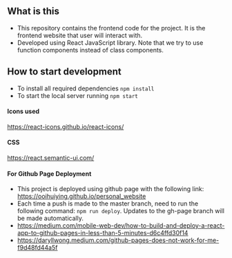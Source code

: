 ## What is this

* This repository contains the frontend code for the project. It is the frontend website that user will interact with.
* Developed using React JavaScript library. Note that we try to use function components instead of class components.

## How to start development

- To install all required dependencies `npm install`
- To start the local server running `npm start`

#### Icons used

https://react-icons.github.io/react-icons/

#### CSS

https://react.semantic-ui.com/

#### For Github Page Deployment
- This project is deployed using github page with the following link: https://ooihuiying.github.io/personal_website
- Each time a push is made to the master branch, need to run the following command: `npm run deploy`. Updates to the gh-page branch will be made automatically.
- https://medium.com/mobile-web-dev/how-to-build-and-deploy-a-react-app-to-github-pages-in-less-than-5-minutes-d6c4ffd30f14
- https://daryllwong.medium.com/github-pages-does-not-work-for-me-f9d48fd44a5f